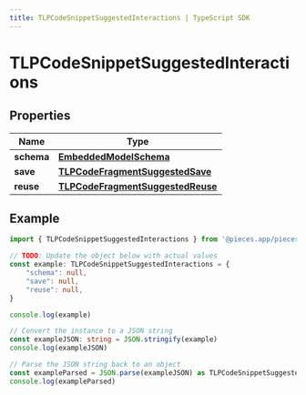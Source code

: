 ```yaml
---
title: TLPCodeSnippetSuggestedInteractions | TypeScript SDK
---
```



# TLPCodeSnippetSuggestedInteractions


## Properties

Name | Type
------------ | -------------
**schema** | [**EmbeddedModelSchema**](EmbeddedModelSchema)
**save** | [**TLPCodeFragmentSuggestedSave**](TLPCodeFragmentSuggestedSave)
**reuse** | [**TLPCodeFragmentSuggestedReuse**](TLPCodeFragmentSuggestedReuse)

## Example

```typescript
import { TLPCodeSnippetSuggestedInteractions } from '@pieces.app/pieces-os-client'

// TODO: Update the object below with actual values
const example: TLPCodeSnippetSuggestedInteractions = {
    "schema": null,
    "save": null,
    "reuse": null,
}

console.log(example)

// Convert the instance to a JSON string
const exampleJSON: string = JSON.stringify(example)
console.log(exampleJSON)

// Parse the JSON string back to an object
const exampleParsed = JSON.parse(exampleJSON) as TLPCodeSnippetSuggestedInteractions
console.log(exampleParsed)
```


